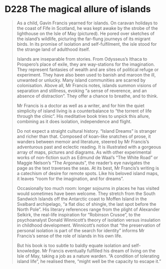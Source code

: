 # D228 The magical allure of islands
> As a child, Gavin Francis yearned for islands. On caravan holidays to the coast of Fife in Scotland, he was kept awake by the strobe of the lighthouse on the Isle of May (pictured). He pored over sketches of the island’s wildlife, picturing the far-flung journeys of its migrant birds. In its promise of isolation and self-fulfilment, the isle stood for the strange land of adulthood itself.
 > 
> Islands are inseparable from stories. From Odysseus’s Ithaca to Prospero’s place of exile, they are way-stations for the imagination. They represent fantasies of wealth and are sites of political refuge or experiment. They have also been used to banish and maroon the ill, unwanted or unlucky. Many island communities are scarred by colonisation. Above all, Mr Francis notes, islands summon visions of separation and stillness, evoking “a sense of reverence, and an absence of distraction”. They offer a chance to breathe, and to think.
 > 
> Mr Francis is a doctor as well as a writer, and for him the quiet simplicity of island living is a counterbalance to “the torrent of life through the clinic”. His meditative book tries to unpick this allure, combining as it does isolation, independence and flight.
 > 
> Do not expect a straight cultural history. “Island Dreams” is stranger and richer than that. Composed of koan-like snatches of prose, it wanders between memoir and literature, steered by Mr Francis’s adventurous past and eclectic reading. It is illustrated with a gorgeous array of maps, pictures and diagrams. As with other experimental works of non-fiction such as Edmund de Waal’s “The White Road” or Maggie Nelson’s “The Argonauts”, the reader’s eye navigates the page as the text traverses the seas. At its best, Mr Francis’s writing is a catechism of desire for remote spots. Like his beloved island maps, it leaves “room for the imagination, and for dreams”.
 > 
> Occasionally too much room: longer sojourns in places he has visited would sometimes have been welcome. They stretch from the South Sandwich Islands off the Antarctic coast to Moffen Island in the Svalbard archipelago, “a flat disc of shingle, the last spot before the North Pole”. His literary references range from the plight of Alexander Selkirk, the real-life inspiration for “Robinson Crusoe”, to the psychoanalyst Donald Winnicott’s theory of isolation versus insulation in childhood development. Winnicott’s notion that “the preservation of personal isolation is part of the search for identity” informs Mr Francis’s sense of the role of islands in his own life.
 > 
> But his book is too subtle to baldly equate isolation and self-knowledge. Mr Francis eventually fulfilled his dream of living on the Isle of May, taking a job as a nature warden. “A condition of tolerating island life”, he realised there, “might well be the capacity to escape it.”
 > 

